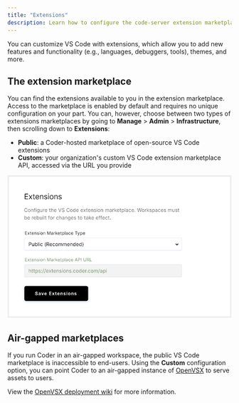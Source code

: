 ```yaml
---
title: "Extensions"
description: Learn how to configure the code-server extension marketplace .
---
```


You can customize VS Code with extensions, which allow you to add new features
and functionality (e.g., languages, debuggers, tools), themes, and more.

## The extension marketplace

You can find the extensions available to you in the extension marketplace.
Access to the marketplace is enabled by default and requires no unique
configuration on your part. You can, however, choose between two types of
extensions marketplaces by going to **Manage** > **Admin** > **Infrastructure**,
then scrolling down to **Extensions**:

- **Public**: a Coder-hosted marketplace of open-source VS Code extensions
- **Custom**: your organization's custom VS Code extension marketplace API,
  accessed via the URL you provide

![Configuring extensions marketplace](../../assets/configure-extensions.png)

## Air-gapped marketplaces

If you run Coder in an air-gapped workspace, the public VS Code marketplace is
inaccessible to end-users. Using the **Custom** configuration option, you can
point Coder to an air-gapped instance of
[OpenVSX](https://github.com/eclipse/openvsx) to serve assets to users.

View the [OpenVSX deployment wiki] for more information.

[openvsx deployment wiki]:
  https://github.com/eclipse/openvsx/wiki/Deploying-Open-VSX

